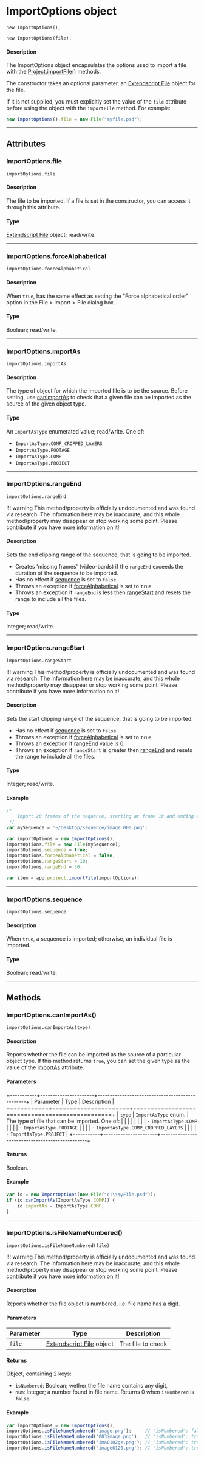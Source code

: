 # ImportOptions object

`new ImportOptions();`

`new ImportOptions(file);`


#### Description

The ImportOptions object encapsulates the options used to import a file with the [Project.importFile()](../general/project.md#projectimportfile) methods.

The constructor takes an optional parameter, an [Extendscript File](https://extendscript.docsforadobe.dev/file-system-access/file-object.html) object for the file.

If it is not supplied, you must explicitly set the value of the `file` attribute before using the object with the `importFile` method. For example:

```javascript
new ImportOptions().file = new File("myfile.psd");
```

---

## Attributes

### ImportOptions.file

`importOptions.file`

#### Description

The file to be imported. If a file is set in the constructor, you can access it through this attribute.

#### Type

[Extendscript File](https://extendscript.docsforadobe.dev/file-system-access/file-object.html) object; read/write.

---

### ImportOptions.forceAlphabetical

`importOptions.forceAlphabetical`

#### Description

When `true`, has the same effect as setting the "Force alphabetical order" option in the File > Import > File dialog box.

#### Type

Boolean; read/write.

---

### ImportOptions.importAs

`importOptions.importAs`

#### Description

The type of object for which the imported file is to be the source. Before setting, use [canImportAs](#importoptionscanimportas) to check that a given file can be imported as the source of the given object type.

#### Type

An `ImportAsType` enumerated value; read/write. One of:

- `ImportAsType.COMP_CROPPED_LAYERS`
- `ImportAsType.FOOTAGE`
- `ImportAsType.COMP`
- `ImportAsType.PROJECT`

---

### ImportOptions.rangeEnd

`importOptions.rangeEnd`

!!! warning
    This method/property is officially undocumented and was found via research. The information here may be inaccurate, and this whole method/property may disappear or stop working some point. Please contribute if you have more information on it!

#### Description

Sets the end clipping range of the sequence, that is going to be imported.

- Creates 'missing frames' (video-bards) if the `rangeEnd` exceeds the duration of the sequence to be imported.
- Has no effect if [sequence](#importoptionssequence) is set to `false`.
- Throws an exception if [forceAlphabetical](#importoptionsforcealphabetical) is set to `true`.
- Throws an exception if `rangeEnd` is less then [rangeStart](#importoptionsrangestart) and resets the range to include all the files.

#### Type

Integer; read/write.

---

### ImportOptions.rangeStart

`importOptions.rangeStart`

!!! warning
    This method/property is officially undocumented and was found via research. The information here may be inaccurate, and this whole method/property may disappear or stop working some point. Please contribute if you have more information on it!

#### Description

Sets the start clipping range of the sequence, that is going to be imported.

- Has no effect if [sequence](#importoptionssequence) is set to `false`.
- Throws an exception if [forceAlphabetical](#importoptionsforcealphabetical) is set to `true`.
- Throws an exception if [rangeEnd](#importoptionsrangeend) value is 0.
- Throws an exception if `rangeStart` is greater then [rangeEnd](#importoptionsrangeend) and resets the range to include all the files.

#### Type

Integer; read/write.

#### Example

```javascript
/*
    Import 20 frames of the sequence, starting at frame 10 and ending at frame 30
 */
var mySequence = '~/Desktop/sequence/image_000.png';

var importOptions = new ImportOptions();
importOptions.file = new File(mySequence);
importOptions.sequence = true;
importOptions.forceAlphabetical = false;
importOptions.rangeStart = 10;
importOptions.rangeEnd = 30;

var item = app.project.importFile(importOptions);
```

---

### ImportOptions.sequence

`importOptions.sequence`

#### Description

When `true`, a sequence is imported; otherwise, an individual file is imported.

#### Type

Boolean; read/write.

---

## Methods

### ImportOptions.canImportAs()

`importOptions.canImportAs(type)`

#### Description

Reports whether the file can be imported as the source of a particular object type. If this method returns `true`, you can set the given type as the value of the [importAs](#importoptionsimportas) attribute.

#### Parameters

+-----------+----------------------+------------------------------------------------+
| Parameter |         Type         |                  Description                   |
+===========+======================+================================================+
| `type`    | `ImportAsType` enum. | The type of file that can be imported. One of: |
|           |                      |                                                |
|           |                      | - `ImportAsType.COMP`                          |
|           |                      | - `ImportAsType.FOOTAGE`                       |
|           |                      | - `ImportAsType.COMP_CROPPED_LAYERS`           |
|           |                      | - `ImportAsType.PROJECT`                       |
+-----------+----------------------+------------------------------------------------+

#### Returns

Boolean.

#### Example

```javascript
var io = new ImportOptions(new File("c:\\myFile.psd"));
if (io.canImportAs(ImportAsType.COMP)) {
    io.importAs = ImportAsType.COMP;
}
```

---

### ImportOptions.isFileNameNumbered()

`importOptions.isFileNameNumbered(file)`

!!! warning
    This method/property is officially undocumented and was found via research. The information here may be inaccurate, and this whole method/property may disappear or stop working some point. Please contribute if you have more information on it!

#### Description

Reports whether the file object is numbered, i.e. file name has a digit.

#### Parameters

| Parameter |                                                 Type                                                  |    Description    |
| --------- | ----------------------------------------------------------------------------------------------------- | ----------------- |
| `file`    | [Extendscript File](https://extendscript.docsforadobe.dev/file-system-access/file-object.html) object | The file to check |

#### Returns

Object, containing 2 keys:

- `isNumbered`: Boolean; wether the file name contains any digit,
- `num`: Integer; a number found in file name. Returns 0 when `isNumbered` is `false`.

#### Example

```javascript
var importOptions = new ImportOptions();
importOptions.isFileNameNumbered('image.png');     // "isNumbered": false, "num": 0
importOptions.isFileNameNumbered('003image.png');  // "isNumbered": true, "num": 3
importOptions.isFileNameNumbered('ima0102ge.png'); // "isNumbered": true, "num": 102
importOptions.isFileNameNumbered('image0120.png'); // "isNumbered": true, "num": 120
```
